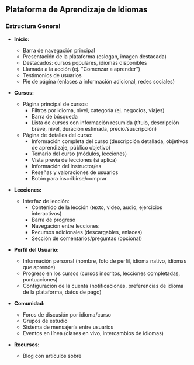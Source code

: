 ## Plataforma de Aprendizaje de Idiomas

### Estructura General

*   **Inicio:**
    *   Barra de navegación principal
    *   Presentación de la plataforma (eslogan, imagen destacada)
    *   Destacados: cursos populares, idiomas disponibles
    *   Llamada a la acción (ej. "Comenzar a aprender")
    *   Testimonios de usuarios
    *   Pie de página (enlaces a información adicional, redes sociales)

*   **Cursos:**
    *   Página principal de cursos:
        *   Filtros por idioma, nivel, categoría (ej. negocios, viajes)
        *   Barra de búsqueda
        *   Lista de cursos con información resumida (título, descripción breve, nivel, duración estimada, precio/suscripción)
    *   Página de detalles del curso:
        *   Información completa del curso (descripción detallada, objetivos de aprendizaje, público objetivo)
        *   Temario del curso (módulos, lecciones)
        *   Vista previa de lecciones (si aplica)
        *   Información del instructor/es
        *   Reseñas y valoraciones de usuarios
        *   Botón para inscribirse/comprar

*   **Lecciones:**
    *   Interfaz de lección:
        *   Contenido de la lección (texto, video, audio, ejercicios interactivos)
        *   Barra de progreso
        *   Navegación entre lecciones
        *   Recursos adicionales (descargables, enlaces)
        *   Sección de comentarios/preguntas (opcional)

*   **Perfil del Usuario:**
    *   Información personal (nombre, foto de perfil, idioma nativo, idiomas que aprende)
    *   Progreso en los cursos (cursos inscritos, lecciones completadas, puntuaciones)
    *   Configuración de la cuenta (notificaciones, preferencias de idioma de la plataforma, datos de pago)

*   **Comunidad:**
    *   Foros de discusión por idioma/curso
    *   Grupos de estudio
    *   Sistema de mensajería entre usuarios
    *   Eventos en línea (clases en vivo, intercambios de idiomas)

*   **Recursos:**
    *   Blog con artículos sobre
